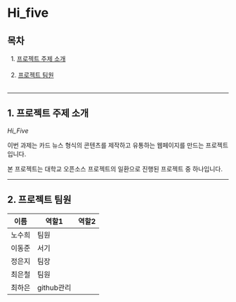 # Hi_five

## 목차 

&nbsp;&nbsp;1.  [프로젝트 주제 소개](#about_project)<br>
<br>
&nbsp;&nbsp;2.  [프로젝트 팀원](#project_member)<br>
<br>

---

## <div id ="about_project"> 1. 프로젝트 주제 소개</div>

*Hi_Five*

이번 과제는 카드 뉴스 형식의 콘텐츠를 제작하고 유통하는 웹페이지를 만드는 프로젝트 입니다.

본 프로젝트는 대학교 오픈소스 프로젝트의 일환으로 진행된 프로젝트 중 하나입니다.

---

## <div id ="project_member"> 2. 프로젝트 팀원</div>

|   이름 |    역할1   | 역할2 |
|--------|------------|-----|
| 노수희 |    팀원    |     |
| 이동준 |    서기    |     |
| 정은지 |    팀장    |     |
| 최은철 |    팀원    |     |
| 최하은 | github관리 |     |
